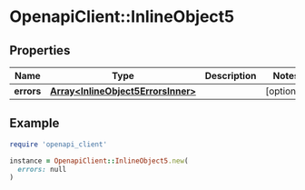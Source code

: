 # OpenapiClient::InlineObject5

## Properties

| Name | Type | Description | Notes |
| ---- | ---- | ----------- | ----- |
| **errors** | [**Array&lt;InlineObject5ErrorsInner&gt;**](InlineObject5ErrorsInner.md) |  | [optional] |

## Example

```ruby
require 'openapi_client'

instance = OpenapiClient::InlineObject5.new(
  errors: null
)
```

